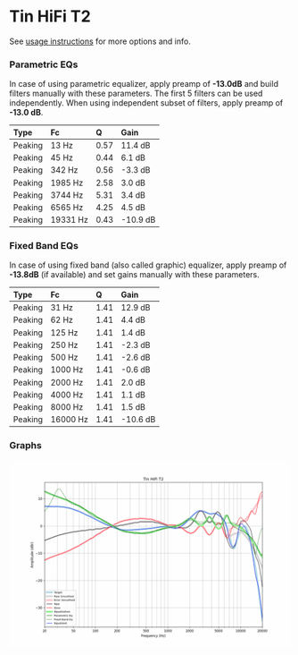 # Tin HiFi T2
See [usage instructions](https://github.com/jaakkopasanen/AutoEq#usage) for more options and info.

### Parametric EQs
In case of using parametric equalizer, apply preamp of **-13.0dB** and build filters manually
with these parameters. The first 5 filters can be used independently.
When using independent subset of filters, apply preamp of **-13.0 dB**.

| Type    | Fc       |    Q | Gain     |
|:--------|:---------|:-----|:---------|
| Peaking | 13 Hz    | 0.57 | 11.4 dB  |
| Peaking | 45 Hz    | 0.44 | 6.1 dB   |
| Peaking | 342 Hz   | 0.56 | -3.3 dB  |
| Peaking | 1985 Hz  | 2.58 | 3.0 dB   |
| Peaking | 3744 Hz  | 5.31 | 3.4 dB   |
| Peaking | 6565 Hz  | 4.25 | 4.5 dB   |
| Peaking | 19331 Hz | 0.43 | -10.9 dB |

### Fixed Band EQs
In case of using fixed band (also called graphic) equalizer, apply preamp of **-13.8dB**
(if available) and set gains manually with these parameters.

| Type    | Fc       |    Q | Gain     |
|:--------|:---------|:-----|:---------|
| Peaking | 31 Hz    | 1.41 | 12.9 dB  |
| Peaking | 62 Hz    | 1.41 | 4.4 dB   |
| Peaking | 125 Hz   | 1.41 | 1.4 dB   |
| Peaking | 250 Hz   | 1.41 | -2.3 dB  |
| Peaking | 500 Hz   | 1.41 | -2.6 dB  |
| Peaking | 1000 Hz  | 1.41 | -0.6 dB  |
| Peaking | 2000 Hz  | 1.41 | 2.0 dB   |
| Peaking | 4000 Hz  | 1.41 | 1.1 dB   |
| Peaking | 8000 Hz  | 1.41 | 1.5 dB   |
| Peaking | 16000 Hz | 1.41 | -10.6 dB |

### Graphs
![](./Tin%20HiFi%20T2.png)